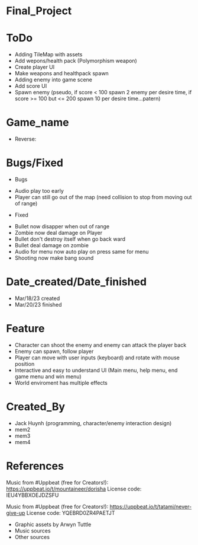 # Final_Project 

# ToDo
- Adding TileMap with assets
- Add wepons/health pack (Polymorphism weapon)
- Create player UI 
- Make weapons and healthpack spawn 
- Adding enemy into game scene
- Add score UI
- Spawn enemy (pseudo, if score < 100 spawn 2 enemy per desire time, if score >= 100 but <= 200 spawn 10 per desire time...patern)



# Game_name
- Reverse: 

# Bugs/Fixed
- Bugs
+   Audio play too early
+   Player can still go out of the map (need collision to stop from moving out of range)


- Fixed
+   Bullet now disapper when out of range
+   Zombie now deal damage on Player
+   Bullet don't destroy itself when go back ward
+   Bullet deal damage on zombie
+   Audio for menu now auto play on press same for menu
+   Shooting now make bang sound



# Date_created/Date_finished
- Mar/18/23 created
- Mar/20/23 finished

# Feature
- Character can shoot the enemy and enemy can attack the player back
- Enemy can spawn, follow player
- Player can move with user inputs (keyboard) and rotate with mouse position
- Interactive and easy to understand UI (Main menu, help menu, end game menu and win menu)
- World enviroment has multiple effects

# Created_By
- Jack Huynh (programming, character/enemy interaction design)
- mem2
- mem3
- mem4


# References
Music from #Uppbeat (free for Creators!):
https://uppbeat.io/t/mountaineer/dorisha
License code: IEU4YBBXOEJDZSFU

Music from #Uppbeat (free for Creators!):
https://uppbeat.io/t/tatami/never-give-up
License code: YQEBRD0ZR4PAETJT

- Graphic assets by Arwyn Tuttle 
- Music sources 
- Other sources 
